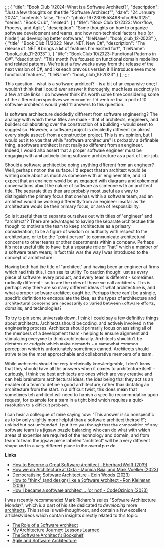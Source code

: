 ;;;
{
	"title": "Book Club 1/2024: What is a Software Architect?",
	"description": "Just a few thoughts on the title \"Software Architect\"",
	"date": "24 January 2024",
	"contents": false,
	"hero": "photo-1672309558498-cfcc89afff25",
	"series": "Book Club",
    "related": [
		{ "title": "Book Club 12/2023: Workflow, Process, and Agile", "description": "Some thoughts on how to organize software development and teams, and how non-technical factors help (or hinder) us developing better software.", "fileName": "book_club_12-2023" },
		{ "title": "Book Club 11/2023: New .NET, New C#", "description": "The release of .NET 8 brings a lot of features I'm excited for!", "fileName": "book_club_11-2023" },
		{ "title": "Book Club 10/2023: Functional Patterns in C#", "description": "This month I've focused on functional domain modeling and related patterns. We're just a few weeks away from the release of the next version of C#, and like each previous version it'll introduce even more functional features.", "fileName": "book_club_10-2023" }
	]
}
;;;

This question - what is a software architect? - is a bit of an expansive one; I wouldn't think that I could ever answer it thoroughly, much less succinctly in a few article links. I do however think it's worth some time considering some of the different perspectives we encounter. I'd venture that a poll of 10 software architects would yield 11 answers to this question.

Is software architecture decidedly different from software engineering? The analogy with which these titles are made - that of architects, engineers, and builders collaborating over the construction of a building - would seem to suggest so. However, a software project is decidedly different (in almost every single aspect) from a construction project. This is my opinion, but I would put it to you that while "software architecture" is probably a definable thing, a software architect is not really so different from an engineer. Indeed, I would also assert that a proper software engineer must be engaging with and actively doing software architecture as a part of their job.

Should a software architect be doing anything different from an engineer? Well, perhaps not on the surface. I'd expect that an architect would be writing code about as much as someone with an engineer title, and I'd expect that an engineer would be as engaged with diagrams and ephemeral conversations about the nature of software as someone with an architect title. The separate titles then are probably most useful as a way to distinguish the primary focus that one has within a software team, and an architect would be working differently from an engineer insofar as the architecture would be their primary focus, or area of responsibility.

So is it useful then to separate ourselves out with titles of "engineer" and "architect"? There are advantages to having the separate architecture title though: to motivate the team to keep architecture as a primary consideration, to be a figure of wisdom or authority with respect to the architecture, or to be the "point person" to communicate architectural concerns to other teams or other departments within a company. Perhaps it's not a useful title to have, but a separate role or "hat" which a member of a software team wears; in fact this was the way I was introduced to the concept of architecture.

Having both had the title of "architect" and having been an engineer at firms which had this title, I can see its utility. To caution though: just as every piece of software, every product, and every team is different - sometimes radically different - so to are the roles of those we call architects. This is perhaps why there are so many different ideas of what architecture is, and what a proper software architect ought be. Perhaps there can't be a single, specific definition to encapsulate the idea, as the types of architecture and architectural concerns are necessarily so varied between software efforts, domains, and technologies?

To try to pin some universals down, I think I could say a few definitive things about architects. Architects should be coding, and actively involved in the engineering process. Architects should primarily focus on assisting all of the members of a development team - helping to ensure alignment and stimulating everyone to think architecturally. Architects shouldn't be dictators or cudgels which make demands - a somewhat common perception which is unfortunately sometimes earned. Architects should strive to be the most approachable and collaborative members of a team.

While architects should be very technically knowledgeable, I don't know that they should have all the answers when it comes to architecture itself - curiously, I think the best architects are ones which are very creative and can help brainstorm architectural ideas, the idea being that they act as an enabler of a team to define a good architecture, rather than dictating an architecture from the start. In a difficult twist, this does mean that sometimes teh architect will need to furnish a specific recommndation upon request, for example for a team in a tight bind which requires a quick resolution to a difficult problem.

I can hear a colleague of mine saying now: "This answer is so nonspecific as to be only slightly more helpful than a software architect theirself!"; unkind but not unfounded. I put it to you though that the composition of any software team is a jigsaw puzzle balancing who can do what with which areas of expertise are required of the technology and domain, and from team to team the jigsaw piece labeled "architect" will be a very different shape and in a very different place in the overal puzzle.



**Links**

* [How to Become a Great Software Architect - Eberhard Wolff (2019)](https://www.youtube.com/watch?v=v_nhv6aY1Kg)
* [How we do Architecture at Okta - Monica Bajaj and Mark Voelker (2023)](https://www.youtube.com/watch?v=asoVNjGoFOM)
* [Democratising Software Architecture - Eoin Woods (2023)](https://www.youtube.com/watch?v=nchRmYvUf2Y&list=PLEx5khR4g7PJELLTYwXZHcimWAwTUaWGA)
* [How to "think" (and design) like a Software Architect - Ron Kleinman (2019)](https://www.youtube.com/watch?v=mCM6QVHD08c)
* [How I became a software architect... (or not) - CodeOpinion (2023)](https://www.youtube.com/watch?v=6j-PyJ1tFn8)

I was recently recommended Mark Richard's series "Software Architecture Monday", which is a part of [his site dedicated to _developing_ more architects](https://developertoarchitect.com/). This series is well-thought-out, and contain a few excellent articles/videos which contain insights directly related to this topic:

* [The Role of a Software Architect](https://developertoarchitect.com/lessons/lesson108.html)
* [My Architecture Journey: Lessons Learned ](https://developertoarchitect.com/lessons/lesson100.html)
* [The Software Architect's Bookshelf](https://developertoarchitect.com/lessons/lesson54.html)
* [Agile and Software Architecture](https://developertoarchitect.com/lessons/lesson30.html)